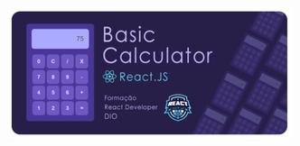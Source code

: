 <img src="https://github.com/GabrielMoraisDev/GabrielMoraisDev/blob/main/img/banners/CalculatorReact.png">
